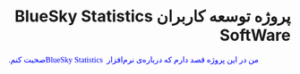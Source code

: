 <h1 dir = "rtl">
پروژه توسعه کاربران <bdi> BlueSky Statistics SoftWare </bdi>
</h1>

<p>
<span dir = "rtl", style = "color:blue; font-family:Yas;">
من در این پروژه قصد دارم که درباره‌ی نرم‌افزار <bdi> BlueSky Statistics </bdi>
صحبت کنم. 
</span>
</p>
